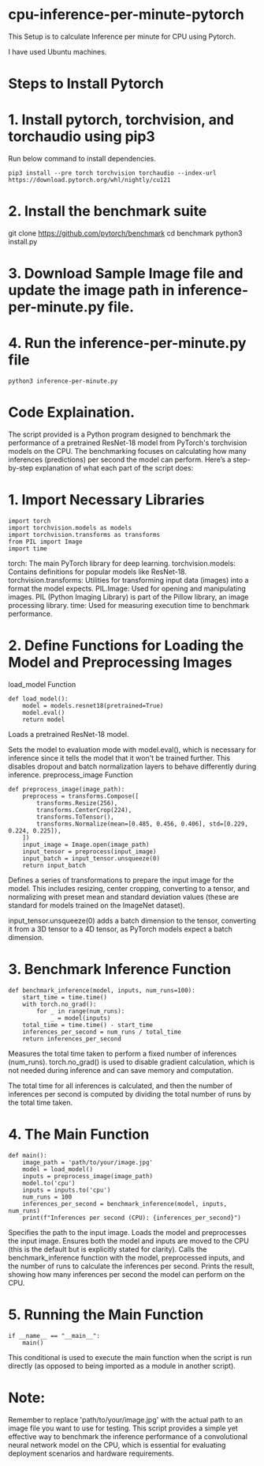 # cpu-inference-per-minute-pytorch
This Setup is to calculate Inference per minute for CPU using Pytorch.

I have used Ubuntu machines.

# Steps to Install Pytorch 

# 1. Install pytorch, torchvision, and torchaudio using pip3

Run below command to install dependencies.
```
pip3 install --pre torch torchvision torchaudio --index-url https://download.pytorch.org/whl/nightly/cu121
```
# 2. Install the benchmark suite

git clone https://github.com/pytorch/benchmark
cd benchmark
python3 install.py

# 3. Download Sample Image file and update the image path in inference-per-minute.py file.

# 4. Run the inference-per-minute.py file
```
python3 inference-per-minute.py
```

# Code Explaination.

The script provided is a Python program designed to benchmark the performance of a pretrained ResNet-18 model from PyTorch's torchvision models on the CPU. The benchmarking focuses on calculating how many inferences (predictions) per second the model can perform. Here’s a step-by-step explanation of what each part of the script does:

# 1. Import Necessary Libraries

```
import torch
import torchvision.models as models
import torchvision.transforms as transforms
from PIL import Image
import time

```
torch: The main PyTorch library for deep learning.
torchvision.models: Contains definitions for popular models like ResNet-18.
torchvision.transforms: Utilities for transforming input data (images) into a format the model expects.
PIL.Image: Used for opening and manipulating images. PIL (Python Imaging Library) is part of the Pillow library, an image processing library.
time: Used for measuring execution time to benchmark performance.

# 2. Define Functions for Loading the Model and Preprocessing Images
   
load_model Function
```
def load_model():
    model = models.resnet18(pretrained=True)
    model.eval()
    return model
```

Loads a pretrained ResNet-18 model.

Sets the model to evaluation mode with model.eval(), which is necessary for inference since it tells the model that it won't be trained further. This disables dropout and batch normalization layers to behave differently during inference.
preprocess_image Function

```
def preprocess_image(image_path):
    preprocess = transforms.Compose([
        transforms.Resize(256),
        transforms.CenterCrop(224),
        transforms.ToTensor(),
        transforms.Normalize(mean=[0.485, 0.456, 0.406], std=[0.229, 0.224, 0.225]),
    ])
    input_image = Image.open(image_path)
    input_tensor = preprocess(input_image)
    input_batch = input_tensor.unsqueeze(0)
    return input_batch
```

Defines a series of transformations to prepare the input image for the model. This includes resizing, center cropping, converting to a tensor, and normalizing with preset mean and standard deviation values (these are standard for models trained on the ImageNet dataset).

input_tensor.unsqueeze(0) adds a batch dimension to the tensor, converting it from a 3D tensor to a 4D tensor, as PyTorch models expect a batch dimension.

# 3. Benchmark Inference Function

```
def benchmark_inference(model, inputs, num_runs=100):
    start_time = time.time()
    with torch.no_grad():
        for _ in range(num_runs):
            _ = model(inputs)
    total_time = time.time() - start_time
    inferences_per_second = num_runs / total_time
    return inferences_per_second
```

Measures the total time taken to perform a fixed number of inferences (num_runs).
torch.no_grad() is used to disable gradient calculation, which is not needed during inference and can save memory and computation.

The total time for all inferences is calculated, and then the number of inferences per second is computed by dividing the total number of runs by the total time taken.

# 4. The Main Function
```
def main():
    image_path = 'path/to/your/image.jpg'
    model = load_model()
    inputs = preprocess_image(image_path)
    model.to('cpu')
    inputs = inputs.to('cpu')
    num_runs = 100
    inferences_per_second = benchmark_inference(model, inputs, num_runs)
    print(f"Inferences per second (CPU): {inferences_per_second}")
```

Specifies the path to the input image. Loads the model and preprocesses the input image. Ensures both the model and inputs are moved to the CPU (this is the default but is explicitly stated for clarity). Calls the benchmark_inference function with the model, preprocessed inputs, and the number of runs to calculate the inferences per second. Prints the result, showing how many inferences per second the model can perform on the CPU.

# 5. Running the Main Function

```
if __name__ == "__main__":
    main()
```
This conditional is used to execute the main function when the script is run directly (as opposed to being imported as a module in another script).

# Note:

Remember to replace 'path/to/your/image.jpg' with the actual path to an image file you want to use for testing. This script provides a simple yet effective way to benchmark the inference performance of a convolutional neural network model on the CPU, which is essential for evaluating deployment scenarios and hardware requirements.
